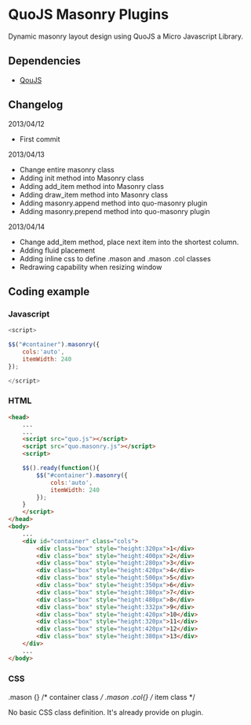 # QuoJS Masonry Plugins

Dynamic masonry layout design using QuoJS a Micro Javascript Library.

## Dependencies

- [QouJS](http://quojs.tapquo.com)

## Changelog

2013/04/12 
- First commit

2013/04/13 
- Change entire masonry class
- Adding init method into Masonry class
- Adding add_item method into Masonry class
- Adding draw_item method into Masonry class
- Adding masonry.append method into quo-masonry plugin
- Adding masonry.prepend method into quo-masonry plugin

2013/04/14
- Change add_item method, place next item into the shortest column.
- Adding fluid placement
- Adding inline css to define .mason and .mason .col classes
- Redrawing capability when resizing window 

## Coding example

### Javascript

```js
<script>

$$("#container").masonry({
	cols:'auto', 
	itemWidth: 240
});

</script>
```

### HTML

```html
<head>
	...
	...
	<script src="quo.js"></script>
	<script src="quo.masonry.js"></script>
	<script>

	$$().ready(function(){
		$$("#container").masonry({
			cols:'auto', 
			itemWidth: 240
		});
	}
	</script>
</head>
<body>
	...
	<div id="container" class="cols">
		<div class="box" style="height:320px">1</div>
		<div class="box" style="height:400px">2</div>
		<div class="box" style="height:280px">3</div>
		<div class="box" style="height:420px">4</div>
		<div class="box" style="height:500px">5</div>
		<div class="box" style="height:350px">6</div>
		<div class="box" style="height:380px">7</div>
		<div class="box" style="height:480px">8</div>
		<div class="box" style="height:332px">9</div>
		<div class="box" style="height:420px">10</div>
		<div class="box" style="height:320px">11</div>
		<div class="box" style="height:420px">12</div>
		<div class="box" style="height:380px">13</div>
	</div>
	...
</body>

```

### CSS

#### 
.mason {} /* container class */
.mason .col{} /* item class */

No basic CSS class definition. It's already provide on plugin.
